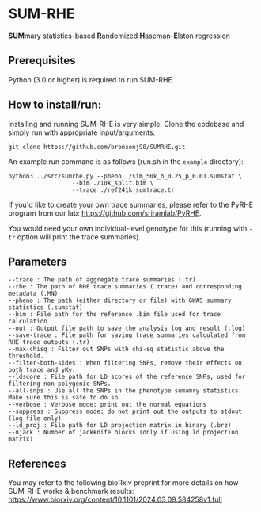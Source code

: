 # SUM-RHE
**SUM**mary statistics-based **R**andomized **H**aseman-**E**lston regression

## Prerequisites
Python (3.0 or higher) is required to run SUM-RHE.

## How to install/run:
Installing and running SUM-RHE is very simple. Clone the codebase and simply run with appropriate input/arguments.
```
git clone https://github.com/bronsonj98/SUMRHE.git
```

An example run command is as follows (run.sh in the ```example``` directory):
```
python3 ../src/sumrhe.py --pheno ./sim_50k_h_0.25_p_0.01.sumstat \
                  --bim ./10k_split.bim \
                  --trace ./ref241k_sumtrace.tr  
```

If you'd like to create your own trace summaries, please refer to the PyRHE program from our lab: https://github.com/sriramlab/PyRHE.

You would need your own individual-level genotype for this (running with ```-tr``` option will print the trace summaries).


## Parameters

```
--trace : The path of aggregate trace summaries (.tr)
--rhe : The path of RHE trace summaries (.trace) and corresponding metadata (.MN)
--pheno : The path (either directory or file) with GWAS summary statistics (.sumstat)
--bim : File path for the reference .bim file used for trace calculation
--out : Output file path to save the analysis log and result (.log)
--save-trace : File path for saving trace summaries calculated from RHE trace outputs (.tr)
--max-chisq : Filter out SNPs with chi-sq statistic above the threshold.
--filter-both-sides : When filtering SNPs, remove their effects on both trace and yKy.
--ldscore : File path for LD scores of the reference SNPs, used for filtering non-polygenic SNPs.
--all-snps : Use all the SNPs in the phenotype sumamry statistics. Make sure this is safe to do so.
--verbose : Verbose mode: print out the normal equations
--suppress : Suppress mode: do not print out the outputs to stdout (log file only)
--ld_proj : File path for LD projection matrix in binary (.brz)
--njack : Number of jackknife blocks (only if using ld projection matrix)
```

## References
You may refer to the following bioRxiv preprint for more details on how SUM-RHE works & benchmark results:
https://www.biorxiv.org/content/10.1101/2024.03.09.584258v1.full
